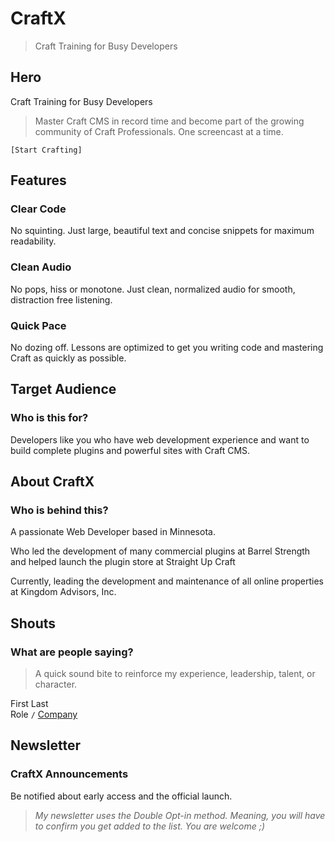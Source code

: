 # CraftX
> Craft Training for Busy Developers

## Hero
Craft Training for Busy Developers
> Master Craft CMS in record time and become part of the growing community of Craft Professionals. One screencast at a time.

`[Start Crafting]`

## Features
### Clear Code
No squinting. Just large, beautiful text and concise snippets for maximum readability.
### Clean Audio
No pops, hiss or monotone. Just clean, normalized audio for smooth, distraction free listening.
### Quick Pace
No dozing off. Lessons are optimized to get you writing code and mastering Craft as quickly as possible.

## Target Audience
### Who is this for?
Developers like you who have web development experience and want to build complete plugins and powerful sites with Craft CMS.

## About CraftX
### Who is behind this?
A passionate Web Developer based in Minnesota.

Who led the development of many commercial plugins at Barrel Strength and helped launch the plugin store at Straight Up Craft

Currently, leading the development and maintenance of all online properties at Kingdom Advisors, Inc.

## Shouts
### What are people saying?
> A quick sound bite to reinforce my experience, leadership, talent, or character.

First Last  
Role `/` [Company]()

## Newsletter
### CraftX Announcements
Be notified about early access and the official launch.

> _My newsletter uses the Double Opt-in method.
Meaning, you will have to confirm you get added to the list.
You are welcome ;)_
